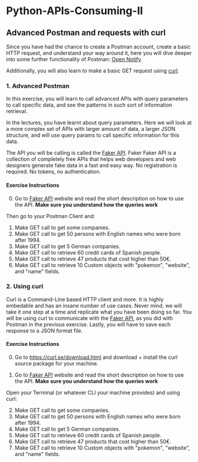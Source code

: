 # Python-APIs-Consuming-II

## Advanced Postman and requests with curl

Since you have had the chance to create a Postman account, create a basic HTTP request, and understand your way around it, here you will dive deeper into some further functionality of Postman: [Open Notify](http://open-notify.org)

Additionally, you will also learn to make a basic GET request using [curl](https://curl.se). 

### 1. Advanced Postman

In this exercise, you will learn to call advanced APIs with query parameters to call specific data, and see the patterns in such sort of information retrieval. 

In the lectures, you have learnt about query parameters. Here we will look at a more complex set of APIs with larger amount of data, a larger JSON structure, and will use query params to call specific information for this data.

The API you will be calling is called the [Faker API](https://fakerapi.it/en). Faker Faker API is a collection of completely free APIs that helps web developers and web designers generate fake data in a fast and easy way. No registration is required. No tokens, no authentication.

#### Exercise Instructions

0. Go to [Faker API](https://fakerapi.it/en) website and read the short description on how to use the API. **Make sure you understand how the queries work**

Then go to your Postman Client and:

1. Make GET call to get some companies. 
2. Make GET call to get 50 persons with English names who were born after 1994. 
3. Make GET call to get 5 German companies. 
4. Make GET call to retrieve 60 credit cards of Spanish people.
5. Make GET call to retrieve 47 products that cost higher than 50€.  
6. Make GET call to retrieve 10 Custom objects with "pokemon", "website", and "name" fields.


### 2. Using curl

Curl is a Command-Line based HTTP client and more. It is highly embedable and has an insane number of use cases. Never mind, we will take it one step at a time and replicate what you have been doing so far. 
You will be using curl to communicate with the [Faker API](https://fakerapi.it/en), as you did with Postman in the previous exercise. 
Lastly, you will have to save each response to a JSON format file. 

#### Exercise Instructions

0. Go to  https://curl.se/download.html and download + install the curl source package for your machine. 

1. Go to [Faker API](https://fakerapi.it/en) website and read the short description on how to use the API. **Make sure you understand how the queries work**

Open your Terminal (or whatever CLI your machine provides) and using curl:

2. Make GET call to get some companies. 
3. Make GET call to get 50 persons with English names who were born after 1994. 
4. Make GET call to get 5 German companies. 
5. Make GET call to retrieve 60 credit cards of Spanish people.
6. Make GET call to retrieve 47 products that cost higher than 50€.  
7. Make GET call to retrieve 10 Custom objects with "pokemon", "website", and "name" fields.